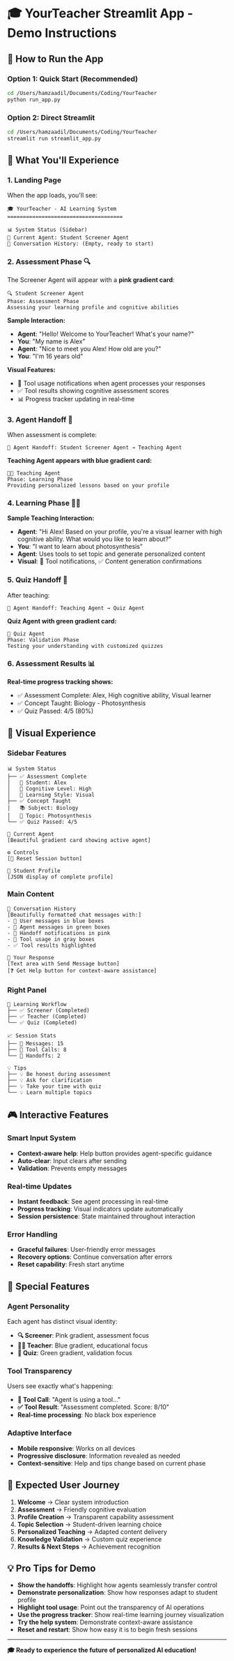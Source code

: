# 🎓 YourTeacher Streamlit App - Demo Instructions

## 🚀 How to Run the App

### Option 1: Quick Start (Recommended)

```bash
cd /Users/hamzaadil/Documents/Coding/YourTeacher
python run_app.py
```

### Option 2: Direct Streamlit

```bash
cd /Users/hamzaadil/Documents/Coding/YourTeacher
streamlit run streamlit_app.py
```

## 🎯 What You'll Experience

### 1. **Landing Page**

When the app loads, you'll see:

```
🎓 YourTeacher - AI Learning System
=====================================

📊 System Status (Sidebar)
🤖 Current Agent: Student Screener Agent
💬 Conversation History: (Empty, ready to start)
```

### 2. **Assessment Phase** 🔍

The Screener Agent will appear with a **pink gradient card**:

```
🔍 Student Screener Agent
Phase: Assessment Phase
Assessing your learning profile and cognitive abilities
```

**Sample Interaction:**

-   **Agent**: "Hello! Welcome to YourTeacher! What's your name?"
-   **You**: "My name is Alex"
-   **Agent**: "Nice to meet you Alex! How old are you?"
-   **You**: "I'm 16 years old"

**Visual Features:**

-   🔧 Tool usage notifications when agent processes your responses
-   ✅ Tool results showing cognitive assessment scores
-   📊 Progress tracker updating in real-time

### 3. **Agent Handoff** 🔄

When assessment is complete:

```
🔄 Agent Handoff: Student Screener Agent → Teaching Agent
```

**Teaching Agent appears with blue gradient card:**

```
👨‍🏫 Teaching Agent
Phase: Learning Phase
Providing personalized lessons based on your profile
```

### 4. **Learning Phase** 👨‍🏫

**Sample Teaching Interaction:**

-   **Agent**: "Hi Alex! Based on your profile, you're a visual learner with high cognitive ability. What would you like to learn about?"
-   **You**: "I want to learn about photosynthesis"
-   **Agent**: Uses tools to set topic and generate personalized content
-   **Visual**: 🔧 Tool notifications, ✅ Content generation confirmations

### 5. **Quiz Handoff** 📝

After teaching:

```
🔄 Agent Handoff: Teaching Agent → Quiz Agent
```

**Quiz Agent with green gradient card:**

```
📝 Quiz Agent
Phase: Validation Phase
Testing your understanding with customized quizzes
```

### 6. **Assessment Results** 📊

**Real-time progress tracking shows:**

-   ✅ Assessment Complete: Alex, High cognitive ability, Visual learner
-   ✅ Concept Taught: Biology - Photosynthesis
-   ✅ Quiz Passed: 4/5 (80%)

## 🎨 Visual Experience

### **Sidebar Features**

```
📊 System Status
├── ✅ Assessment Complete
│   👤 Student: Alex
│   🧠 Cognitive Level: High
│   🎯 Learning Style: Visual
├── ✅ Concept Taught
│   📚 Subject: Biology
│   📖 Topic: Photosynthesis
└── ✅ Quiz Passed: 4/5

🤖 Current Agent
[Beautiful gradient card showing active agent]

⚙️ Controls
[🔄 Reset Session button]

👤 Student Profile
[JSON display of complete profile]
```

### **Main Content**

```
💬 Conversation History
[Beautifully formatted chat messages with:]
- 👤 User messages in blue boxes
- 🤖 Agent messages in green boxes
- 🔄 Handoff notifications in pink
- 🔧 Tool usage in gray boxes
- ✅ Tool results highlighted

💭 Your Response
[Text area with Send Message button]
[❓ Get Help button for context-aware assistance]
```

### **Right Panel**

```
🔄 Learning Workflow
├── ✅ Screener (Completed)
├── ✅ Teacher (Completed)
└── ✅ Quiz (Completed)

📈 Session Stats
├── 💬 Messages: 15
├── 🔧 Tool Calls: 8
└── 🔄 Handoffs: 2

💡 Tips
├── 💡 Be honest during assessment
├── 💡 Ask for clarification
├── 💡 Take your time with quiz
└── 💡 Learn multiple topics
```

## 🎮 Interactive Features

### **Smart Input System**

-   **Context-aware help**: Help button provides agent-specific guidance
-   **Auto-clear**: Input clears after sending
-   **Validation**: Prevents empty messages

### **Real-time Updates**

-   **Instant feedback**: See agent processing in real-time
-   **Progress tracking**: Visual indicators update automatically
-   **Session persistence**: State maintained throughout interaction

### **Error Handling**

-   **Graceful failures**: User-friendly error messages
-   **Recovery options**: Continue conversation after errors
-   **Reset capability**: Fresh start anytime

## 🌟 Special Features

### **Agent Personality**

Each agent has distinct visual identity:

-   **🔍 Screener**: Pink gradient, assessment focus
-   **👨‍🏫 Teacher**: Blue gradient, educational focus
-   **📝 Quiz**: Green gradient, validation focus

### **Tool Transparency**

Users see exactly what's happening:

-   **🔧 Tool Call**: "Agent is using a tool..."
-   **✅ Tool Result**: "Assessment completed. Score: 8/10"
-   **Real-time processing**: No black box experience

### **Adaptive Interface**

-   **Mobile responsive**: Works on all devices
-   **Progressive disclosure**: Information revealed as needed
-   **Context-sensitive**: Help and tips change based on current phase

## 🎯 Expected User Journey

1. **Welcome** → Clear system introduction
2. **Assessment** → Friendly cognitive evaluation
3. **Profile Creation** → Transparent capability assessment
4. **Topic Selection** → Student-driven learning choice
5. **Personalized Teaching** → Adapted content delivery
6. **Knowledge Validation** → Custom quiz experience
7. **Results & Next Steps** → Achievement recognition

## 💡 Pro Tips for Demo

-   **Show the handoffs**: Highlight how agents seamlessly transfer control
-   **Demonstrate personalization**: Show how responses adapt to student profile
-   **Highlight tool usage**: Point out the transparency of AI operations
-   **Use the progress tracker**: Show real-time learning journey visualization
-   **Try the help system**: Demonstrate context-aware assistance
-   **Reset and restart**: Show how easy it is to begin fresh sessions

---

**🎓 Ready to experience the future of personalized AI education!**
